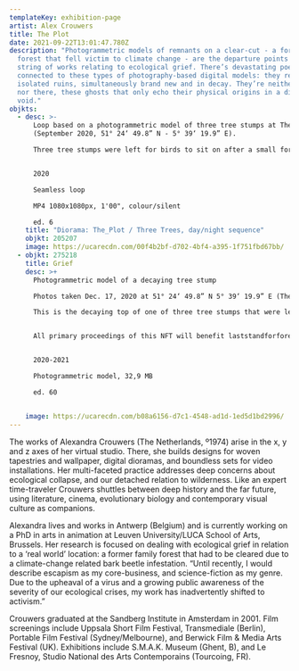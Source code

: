 ```yaml
---
templateKey: exhibition-page
artist: Alex Crouwers
title: The Plot
date: 2021-09-22T13:01:47.780Z
description: "Photogrammetric models of remnants on a clear-cut - a former
  forest that fell victim to climate change - are the departure points for a
  string of works relating to ecological grief. There’s devastating poetry
  connected to these types of photography-based digital models: they resemble
  isolated ruins, simultaneously brand new and in decay. They’re neither here
  nor there, these ghosts that only echo their physical origins in a digital
  void."
objkts:
  - desc: >-
      Loop based on a photogrammetric model of three tree stumps at The Plot
      (September 2020, 51° 24‘ 49.8” N - 5° 39‘ 19.9” E). 

      Three tree stumps were left for birds to sit on after a small forest - now called 'The Plot' - was cleared due to a climate change induced fatal spruce bark beetle infestation. The stumps resemble a monument, and are treated as such; they're being 'charged' with emblems and plaquettes related to The Plot's demise.


      2020

      Seamless loop

      MP4 1080x1080px, 1'00", colour/silent

      ed. 6
    title: "Diorama: The_Plot / Three Trees, day/night sequence"
    objkt: 205207
    image: https://ucarecdn.com/00f4b2bf-d702-4bf4-a395-1f751fbd67bb/
  - objkt: 275218
    title: Grief
    desc: >+
      Photogrammetric model of a decaying tree stump

      Photos taken Dec. 17, 2020 at 51° 24‘ 49.8” N 5° 39‘ 19.9” E (The Plot). 

      This is the decaying top of one of three tree stumps that were left after the clearance of a small spruce forest in September 2019.


      All primary proceedings of this NFT will benefit laststandforforests.com, helping to protect Canada's severely threatened old growth rainforests.


      2020-2021

      Photogrammetric model, 32,9 MB

      ed. 60


    image: https://ucarecdn.com/b08a6156-d7c1-4548-ad1d-1ed5d1bd2996/
---
```

The works of Alexandra Crouwers (The Netherlands, º1974) arise in the x, y and z axes of her virtual studio. There, she builds designs for woven tapestries and wallpaper, digital dioramas, and boundless sets for video installations. Her multi-faceted practice addresses deep concerns about ecological collapse, and our detached relation to wilderness. Like an expert time-traveler Crouwers shuttles between deep history and the far future, using literature, cinema, evolutionary biology and contemporary visual culture as companions. 

Alexandra lives and works in Antwerp (Belgium) and is currently working on a PhD in arts in animation at Leuven University/LUCA School of Arts, Brussels. Her research is focused on dealing with ecological grief in relation to a ‘real world’ location: a former family forest that had to be cleared due to a climate-change related bark beetle infestation. “Until recently, I would describe escapism as my core-business, and science-fiction as my genre. Due to the upheaval of a virus and a growing public awareness of the severity of our ecological crises, my work has inadvertently shifted to activism.” 

Crouwers graduated at the Sandberg Institute in Amsterdam in 2001. Film screenings include Uppsala Short Film Festival, Transmediale (Berlin), Portable Film Festival (Sydney/Melbourne), and Berwick Film & Media Arts Festival (UK). Exhibitions include S.M.A.K. Museum (Ghent, B), and Le Fresnoy, Studio National des Arts Contemporains (Tourcoing, FR).